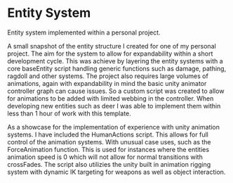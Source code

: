 # Entity System
 Entity system implemented within a personal project.
 
A small snapshot of the entity structure I created for one of my personal project. The aim for the system to allow for expandability within a short development cycle. This was achieve by layering the entity systems with a core baseEntity script handling generic functions such as damage, pathing, ragdoll and other systems. The project also requires large volumes of animations, again with expandability in mind the basic unity animator controller graph can cause issues. So a custom script was created to allow for animations to be added with limited webbing in the controller. When developing new entities such as deer I was able to implement them within less than 1 hour of work with this template.

As a showcase for the implementation of experience with unity animation systems. I have included the HumanActions script. This allows for full control of the animation systems. With unusual case uses, such as the ForceAnimation function. This is used for instances where the entities animation speed is 0 which will not allow for normal transitions with crossFades. The script also utilizies the unity built in animation rigging system with dynamic IK targeting for weapons as well as object interaction.
